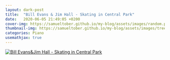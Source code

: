 ```yaml
---
layout: dark-post
title:  "Bill Evans & Jim Hall - Skating in Central Park"
date:   2020-06-05 21:49:05 +0200
cover-img: https://samueltober.github.io/my-blog/assets/images/random.png
thumbnail-img: https://samueltober.github.io/my-blog/assets/images/tree.png
categories: Piano
usemathjax: true
---
```


[![Bill Evans&Jim Hall - Skating in Central Park](https://img.youtube.com/vi/gv2l1PMfVek/0.jpg)](https://www.youtube.com/watch?v=gv2l1PMfVek)
